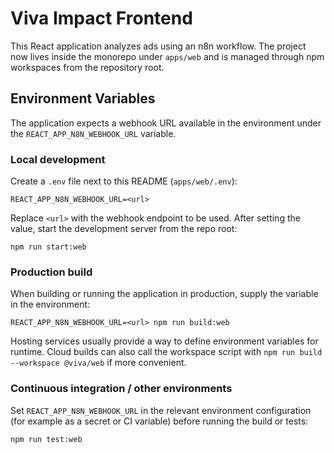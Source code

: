 # Viva Impact Frontend

This React application analyzes ads using an n8n workflow. The project now lives
inside the monorepo under `apps/web` and is managed through npm workspaces from
the repository root.

## Environment Variables

The application expects a webhook URL available in the environment under the
`REACT_APP_N8N_WEBHOOK_URL` variable.

### Local development

Create a `.env` file next to this README (`apps/web/.env`):

```
REACT_APP_N8N_WEBHOOK_URL=<url>
```

Replace `<url>` with the webhook endpoint to be used. After setting the value,
start the development server from the repo root:

```
npm run start:web
```

### Production build

When building or running the application in production, supply the variable in
the environment:

```
REACT_APP_N8N_WEBHOOK_URL=<url> npm run build:web
```

Hosting services usually provide a way to define environment variables for
runtime. Cloud builds can also call the workspace script with
`npm run build --workspace @viva/web` if more convenient.

### Continuous integration / other environments

Set `REACT_APP_N8N_WEBHOOK_URL` in the relevant environment configuration (for
example as a secret or CI variable) before running the build or tests:

```
npm run test:web
```
